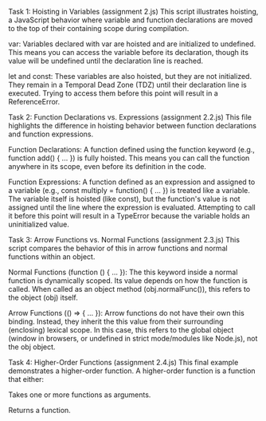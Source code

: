 Task 1: Hoisting in Variables (assignment 2.js)
This script illustrates hoisting, a JavaScript behavior where variable and function declarations are moved to the top of their containing scope during compilation.

var: Variables declared with var are hoisted and are initialized to undefined. This means you can access the variable before its declaration, though its value will be undefined until the declaration line is reached.

let and const: These variables are also hoisted, but they are not initialized. They remain in a Temporal Dead Zone (TDZ) until their declaration line is executed. Trying to access them before this point will result in a ReferenceError.

Task 2: Function Declarations vs. Expressions (assignment 2.2.js)
This file highlights the difference in hoisting behavior between function declarations and function expressions.

Function Declarations: A function defined using the function keyword (e.g., function add() { ... }) is fully hoisted. This means you can call the function anywhere in its scope, even before its definition in the code.

Function Expressions: A function defined as an expression and assigned to a variable (e.g., const multiply = function() { ... }) is treated like a variable. The variable itself is hoisted (like const), but the function's value is not assigned until the line where the expression is evaluated. Attempting to call it before this point will result in a TypeError because the variable holds an uninitialized value.

 Task 3: Arrow Functions vs. Normal Functions (assignment 2.3.js)
This script compares the behavior of this in arrow functions and normal functions within an object.

Normal Functions (function () { ... }): The this keyword inside a normal function is dynamically scoped. Its value depends on how the function is called. When called as an object method (obj.normalFunc()), this refers to the object (obj) itself.

Arrow Functions (() => { ... }): Arrow functions do not have their own this binding. Instead, they inherit the this value from their surrounding (enclosing) lexical scope. In this case, this refers to the global object (window in browsers, or undefined in strict mode/modules like Node.js), not the obj object.

Task 4: Higher-Order Functions (assignment 2.4.js)
This final example demonstrates a higher-order function. A higher-order function is a function that either:

Takes one or more functions as arguments.

Returns a function.
